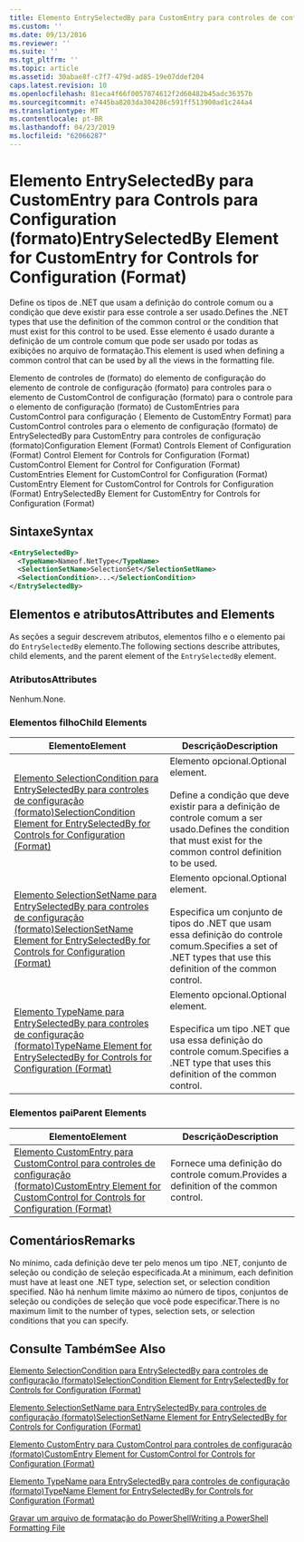 ```yaml
---
title: Elemento EntrySelectedBy para CustomEntry para controles de configuração (formato) | Microsoft Docs
ms.custom: ''
ms.date: 09/13/2016
ms.reviewer: ''
ms.suite: ''
ms.tgt_pltfrm: ''
ms.topic: article
ms.assetid: 30abae8f-c7f7-479d-ad85-19e07ddef204
caps.latest.revision: 10
ms.openlocfilehash: 81eca4f66f0057074612f2d60482b45adc36357b
ms.sourcegitcommit: e7445ba8203da304286c591ff513900ad1c244a4
ms.translationtype: MT
ms.contentlocale: pt-BR
ms.lasthandoff: 04/23/2019
ms.locfileid: "62066287"
---
```

# <a name="entryselectedby-element-for-customentry-for-controls-for-configuration-format"></a><span data-ttu-id="6c59c-102">Elemento EntrySelectedBy para CustomEntry para Controls para Configuration (formato)</span><span class="sxs-lookup"><span data-stu-id="6c59c-102">EntrySelectedBy Element for CustomEntry for Controls for Configuration (Format)</span></span>

<span data-ttu-id="6c59c-103">Define os tipos de .NET que usam a definição do controle comum ou a condição que deve existir para esse controle a ser usado.</span><span class="sxs-lookup"><span data-stu-id="6c59c-103">Defines the .NET types that use the definition of the common control or the condition that must exist for this control to be used.</span></span> <span data-ttu-id="6c59c-104">Esse elemento é usado durante a definição de um controle comum que pode ser usado por todas as exibições no arquivo de formatação.</span><span class="sxs-lookup"><span data-stu-id="6c59c-104">This element is used when defining a common control that can be used by all the views in the formatting file.</span></span>

<span data-ttu-id="6c59c-105">Elemento de controles de (formato) do elemento de configuração do elemento de controle de configuração (formato) para controles para o elemento de CustomControl de configuração (formato) para o controle para o elemento de configuração (formato) de CustomEntries para CustomControl para configuração ( Elemento de CustomEntry Format) para CustomControl controles para o elemento de configuração (formato) de EntrySelectedBy para CustomEntry para controles de configuração (formato)</span><span class="sxs-lookup"><span data-stu-id="6c59c-105">Configuration Element (Format) Controls Element of Configuration (Format) Control Element for Controls for Configuration (Format) CustomControl Element for Control for Configuration (Format) CustomEntries Element for CustomControl for Configuration (Format) CustomEntry Element for CustomControl for Controls for Configuration (Format) EntrySelectedBy Element for CustomEntry for Controls for Configuration (Format)</span></span>

## <a name="syntax"></a><span data-ttu-id="6c59c-106">Sintaxe</span><span class="sxs-lookup"><span data-stu-id="6c59c-106">Syntax</span></span>

```xml
<EntrySelectedBy>
  <TypeName>Nameof.NetType</TypeName>
  <SelectionSetName>SelectionSet</SelectionSetName>
  <SelectionCondition>...</SelectionCondition>
</EntrySelectedBy>
```

## <a name="attributes-and-elements"></a><span data-ttu-id="6c59c-107">Elementos e atributos</span><span class="sxs-lookup"><span data-stu-id="6c59c-107">Attributes and Elements</span></span>

<span data-ttu-id="6c59c-108">As seções a seguir descrevem atributos, elementos filho e o elemento pai do `EntrySelectedBy` elemento.</span><span class="sxs-lookup"><span data-stu-id="6c59c-108">The following sections describe attributes, child elements, and the parent element of the `EntrySelectedBy` element.</span></span>

### <a name="attributes"></a><span data-ttu-id="6c59c-109">Atributos</span><span class="sxs-lookup"><span data-stu-id="6c59c-109">Attributes</span></span>

<span data-ttu-id="6c59c-110">Nenhum.</span><span class="sxs-lookup"><span data-stu-id="6c59c-110">None.</span></span>

### <a name="child-elements"></a><span data-ttu-id="6c59c-111">Elementos filho</span><span class="sxs-lookup"><span data-stu-id="6c59c-111">Child Elements</span></span>

|<span data-ttu-id="6c59c-112">Elemento</span><span class="sxs-lookup"><span data-stu-id="6c59c-112">Element</span></span>|<span data-ttu-id="6c59c-113">Descrição</span><span class="sxs-lookup"><span data-stu-id="6c59c-113">Description</span></span>|
|-------------|-----------------|
|[<span data-ttu-id="6c59c-114">Elemento SelectionCondition para EntrySelectedBy para controles de configuração (formato)</span><span class="sxs-lookup"><span data-stu-id="6c59c-114">SelectionCondition Element for EntrySelectedBy for Controls for Configuration (Format)</span></span>](./selectioncondition-element-for-entryselectedby-for-controls-for-configuration-format.md)|<span data-ttu-id="6c59c-115">Elemento opcional.</span><span class="sxs-lookup"><span data-stu-id="6c59c-115">Optional element.</span></span><br /><br /> <span data-ttu-id="6c59c-116">Define a condição que deve existir para a definição de controle comum a ser usado.</span><span class="sxs-lookup"><span data-stu-id="6c59c-116">Defines the condition that must exist for the common control definition to be used.</span></span>|
|[<span data-ttu-id="6c59c-117">Elemento SelectionSetName para EntrySelectedBy para controles de configuração (formato)</span><span class="sxs-lookup"><span data-stu-id="6c59c-117">SelectionSetName Element for EntrySelectedBy for Controls for Configuration (Format)</span></span>](./selectionsetname-element-for-selectioncondition-for-controls-for-configuration-format.md)|<span data-ttu-id="6c59c-118">Elemento opcional.</span><span class="sxs-lookup"><span data-stu-id="6c59c-118">Optional element.</span></span><br /><br /> <span data-ttu-id="6c59c-119">Especifica um conjunto de tipos do .NET que usam essa definição do controle comum.</span><span class="sxs-lookup"><span data-stu-id="6c59c-119">Specifies a set of .NET types that use this definition of the common control.</span></span>|
|[<span data-ttu-id="6c59c-120">Elemento TypeName para EntrySelectedBy para controles de configuração (formato)</span><span class="sxs-lookup"><span data-stu-id="6c59c-120">TypeName Element for EntrySelectedBy for Controls for Configuration (Format)</span></span>](./typename-element-for-entryselectedby-for-controls-for-configuration-format.md)|<span data-ttu-id="6c59c-121">Elemento opcional.</span><span class="sxs-lookup"><span data-stu-id="6c59c-121">Optional element.</span></span><br /><br /> <span data-ttu-id="6c59c-122">Especifica um tipo .NET que usa essa definição do controle comum.</span><span class="sxs-lookup"><span data-stu-id="6c59c-122">Specifies a .NET type that uses this definition of the common control.</span></span>|

### <a name="parent-elements"></a><span data-ttu-id="6c59c-123">Elementos pai</span><span class="sxs-lookup"><span data-stu-id="6c59c-123">Parent Elements</span></span>

|<span data-ttu-id="6c59c-124">Elemento</span><span class="sxs-lookup"><span data-stu-id="6c59c-124">Element</span></span>|<span data-ttu-id="6c59c-125">Descrição</span><span class="sxs-lookup"><span data-stu-id="6c59c-125">Description</span></span>|
|-------------|-----------------|
|[<span data-ttu-id="6c59c-126">Elemento CustomEntry para CustomControl para controles de configuração (formato)</span><span class="sxs-lookup"><span data-stu-id="6c59c-126">CustomEntry Element for CustomControl for Controls for Configuration (Format)</span></span>](./customentry-element-for-customcontrol-for-controls-for-configuration-format.md)|<span data-ttu-id="6c59c-127">Fornece uma definição do controle comum.</span><span class="sxs-lookup"><span data-stu-id="6c59c-127">Provides a definition of the common control.</span></span>|

## <a name="remarks"></a><span data-ttu-id="6c59c-128">Comentários</span><span class="sxs-lookup"><span data-stu-id="6c59c-128">Remarks</span></span>

<span data-ttu-id="6c59c-129">No mínimo, cada definição deve ter pelo menos um tipo .NET, conjunto de seleção ou condição de seleção especificada.</span><span class="sxs-lookup"><span data-stu-id="6c59c-129">At a minimum, each definition must have at least one .NET type, selection set, or selection condition specified.</span></span> <span data-ttu-id="6c59c-130">Não há nenhum limite máximo ao número de tipos, conjuntos de seleção ou condições de seleção que você pode especificar.</span><span class="sxs-lookup"><span data-stu-id="6c59c-130">There is no maximum limit to the number of types, selection sets, or selection conditions that you can specify.</span></span>

## <a name="see-also"></a><span data-ttu-id="6c59c-131">Consulte Também</span><span class="sxs-lookup"><span data-stu-id="6c59c-131">See Also</span></span>

[<span data-ttu-id="6c59c-132">Elemento SelectionCondition para EntrySelectedBy para controles de configuração (formato)</span><span class="sxs-lookup"><span data-stu-id="6c59c-132">SelectionCondition Element for EntrySelectedBy for Controls for Configuration (Format)</span></span>](./selectioncondition-element-for-entryselectedby-for-controls-for-configuration-format.md)

[<span data-ttu-id="6c59c-133">Elemento SelectionSetName para EntrySelectedBy para controles de configuração (formato)</span><span class="sxs-lookup"><span data-stu-id="6c59c-133">SelectionSetName Element for EntrySelectedBy for Controls for Configuration (Format)</span></span>](./selectionsetname-element-for-selectioncondition-for-controls-for-configuration-format.md)

[<span data-ttu-id="6c59c-134">Elemento CustomEntry para CustomControl para controles de configuração (formato)</span><span class="sxs-lookup"><span data-stu-id="6c59c-134">CustomEntry Element for CustomControl for Controls for Configuration (Format)</span></span>](./customentry-element-for-customcontrol-for-controls-for-configuration-format.md)

[<span data-ttu-id="6c59c-135">Elemento TypeName para EntrySelectedBy para controles de configuração (formato)</span><span class="sxs-lookup"><span data-stu-id="6c59c-135">TypeName Element for EntrySelectedBy for Controls for Configuration (Format)</span></span>](./typename-element-for-selectioncondition-for-controls-for-configuration-format.md)

[<span data-ttu-id="6c59c-136">Gravar um arquivo de formatação do PowerShell</span><span class="sxs-lookup"><span data-stu-id="6c59c-136">Writing a PowerShell Formatting File</span></span>](./writing-a-powershell-formatting-file.md)
